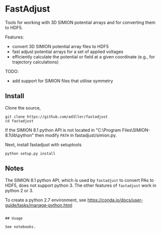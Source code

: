 # FastAdjust

Tools for working with 3D SIMION potential arrays and for converting them to HDF5.

Features:
- convert 3D SIMION potential array files to HDF5
- fast adjust potential arrays for a set of applied voltages
- efficiently calculate the potential or field at a given coordinate (e.g., for trajectory calculations)

TODO:
 - add support for SIMION files that utilise symmetry

## Install

Clone the source,

```
git clone https://github.com/ad3ller/fastadjust  
cd fastadjust
```

If the SIMION 8.1 python API is not located in "C:\Program Files\SIMION-8.1\lib\python" then modify `PATH` in fastadjust/simion.py.

Next, install fastadjust with setuptools

```
python setup.py install
```

## Notes

The SIMION 8.1 python API, which is used by `fastadjust` to convert PAs to HDF5, does not support python 3.  The other features of `fastadjust` work in python 2 or 3. 

To create a python 2.7 environment, see https://conda.io/docs/user-guide/tasks/manage-python.html

```

## Usage

See notebooks.
